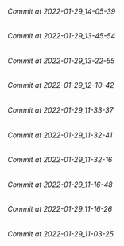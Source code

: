 ###### Commit at 2022-01-29_14-05-39
###### Commit at 2022-01-29_13-45-54
###### Commit at 2022-01-29_13-22-55
###### Commit at 2022-01-29_12-10-42
###### Commit at 2022-01-29_11-33-37
###### Commit at 2022-01-29_11-32-41
###### Commit at 2022-01-29_11-32-16
###### Commit at 2022-01-29_11-16-48
###### Commit at 2022-01-29_11-16-26
###### Commit at 2022-01-29_11-03-25
